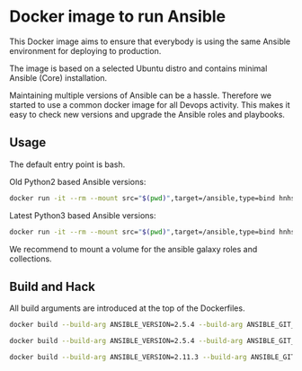 # Docker image to run Ansible

This Docker image aims to ensure that everybody is using the same Ansible environment for deploying to production.

The image is based on a selected Ubuntu distro and contains minimal Ansible (Core) installation.

Maintaining multiple versions of Ansible can be a hassle. Therefore we started to use a common docker image for all Devops activity.
This makes it easy to check new versions and upgrade the Ansible roles and playbooks.

## Usage

The default entry point is bash.

Old Python2 based Ansible versions:
```bash
docker run -it --rm --mount src="$(pwd)",target=/ansible,type=bind hnhs/ansible:py2-bionic-2.5.4 ansible-playbook ...
```

Latest Python3 based Ansible versions:
```bash
docker run -it --rm --mount src="$(pwd)",target=/ansible,type=bind hnhs/ansible:focal-2.11.3
```

We recommend to mount a volume for the ansible galaxy roles and collections.

## Build and Hack

All build arguments are introduced at the top of the Dockerfiles.

```bash
docker build --build-arg ANSIBLE_VERSION=2.5.4 --build-arg ANSIBLE_GIT_BRANCH=v2.5.4 -t ansible:py2-2.5.4 python2
```

```bash
docker build --build-arg ANSIBLE_VERSION=2.5.4 --build-arg ANSIBLE_GIT_BRANCH=v2.5.4 -t ansible:2.5.4 python3
```

```bash
docker build --build-arg ANSIBLE_VERSION=2.11.3 --build-arg ANSIBLE_GIT_BRANCH=v2.11.3 -t ansible:2.11.3 python3
```
